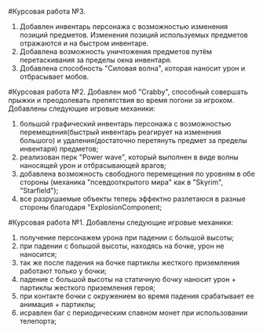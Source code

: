 #Курсовая работа №3.
1) Добавлен инвентарь персонажа с возможностью изменения позиций предметов. Изменения позиций используемых предметов отражаются и на быстром инвентаре. 
2) Добавлена возможность уничтожения предметов путём перетаскивания за пределы окна инвентаря.
3) Добавлена способность "Силовая волна", которая наносит урон и отбрасывает мобов.


#Курсовая работа №2. 
Добавлен моб "Crabby", способный совершать прыжки и преодолевать препятствия во время погони за игроком.
Добавлены следующие игровые механики:
1) большой графический инвентарь персонажа с возможностью перемещения(быстрый инвентарь реагирует на изменения большого) 
и удаления(достаточно перетянуть предмет за пределы инвентаря) предметов;
2) реализован перк "Power wave", который выполнен в виде волны наносящей урон и отбрасывающей врагов;
3) добавлена возможность свободного перемещения по уровням в обе стороны (механика "псевдооткрытого мира" как в "Skyrim", "Starfield");
4) все разрушаемые объекты теперь эффектно разлетаюся в разные стороны благодаря "ExplosionComponent;


#Курсовая работа №1. 
Добавлены следующие игровые механики:
1) получение персонажем урона при падении с большой высоты;
2) при падении с большой высоты, находясь на бочке, урон не наносится;
3) так же после падения на бочке партиклы жесткого приземления работают только у бочки;
4) падение с большой высоты на статичную бочку наносит урон + партиклы жесткого приземления героя;
5) при контакте бочки с окружением во время падения срабатывает ее анимация + партиклы;
6) исравлен баг с периодическим спавном монет при использовании телепорта;
